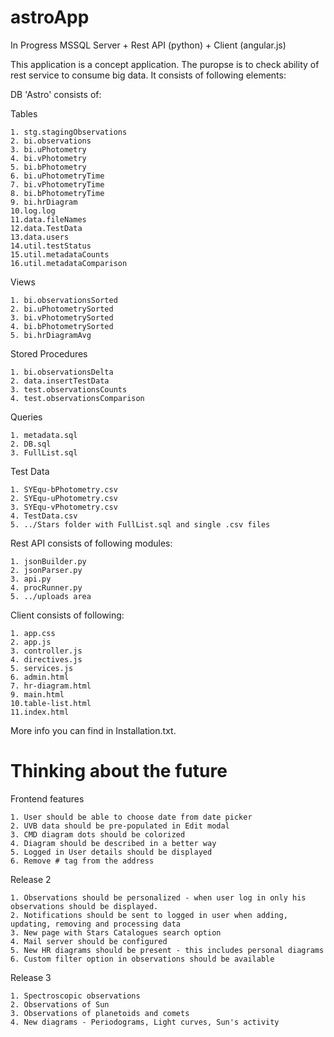 # astroApp
In Progress
MSSQL Server + Rest API (python) + Client (angular.js)

This application is a concept application. The puropse is to check ability of rest service to consume big data.
It consists of following elements:

DB 'Astro' consists of:

Tables

    1. stg.stagingObservations 
    2. bi.observations 
    3. bi.uPhotometry 
    4. bi.vPhotometry 
    5. bi.bPhotometry 
    6. bi.uPhotometryTime 
    7. bi.vPhotometryTime 
    8. bi.bPhotometryTime 
    9. bi.hrDiagram
    10.log.log 
    11.data.fileNames
    12.data.TestData
    13.data.users
    14.util.testStatus
    15.util.metadataCounts
    16.util.metadataComparison
    

Views

    1. bi.observationsSorted
    2. bi.uPhotometrySorted
    3. bi.vPhotometrySorted
    4. bi.bPhotometrySorted
    5. bi.hrDiagramAvg

Stored Procedures

    1. bi.observationsDelta
    2. data.insertTestData
    3. test.observationsCounts
    4. test.observationsComparison
    
    
Queries

    1. metadata.sql
    2. DB.sql
    3. FullList.sql
    

Test Data

    1. SYEqu-bPhotometry.csv
    2. SYEqu-uPhotometry.csv
    3. SYEqu-vPhotometry.csv
    4. TestData.csv
    5. ../Stars folder with FullList.sql and single .csv files
       


Rest API consists of following modules:

    1. jsonBuilder.py
    2. jsonParser.py
    3. api.py
    4. procRunner.py
    5. ../uploads area


Client consists of following:

    1. app.css
    2. app.js
    3. controller.js
    4. directives.js
    5. services.js
    6. admin.html
    7. hr-diagram.html
    9. main.html
    10.table-list.html
    11.index.html


  
More info you can find in Installation.txt.

# Thinking about the future

Frontend features

    1. User should be able to choose date from date picker
    2. UVB data should be pre-populated in Edit modal
    3. CMD diagram dots should be colorized
    4. Diagram should be described in a better way
    5. Logged in User details should be displayed
    6. Remove # tag from the address

    
Release 2

    1. Observations should be personalized - when user log in only his observations should be displayed.
    2. Notifications should be sent to logged in user when adding, updating, removing and processing data
    3. New page with Stars Catalogues search option 
    4. Mail server should be configured
    5. New HR diagrams should be present - this includes personal diagrams
    6. Custom filter option in observations should be available

Release 3

    1. Spectroscopic observations
    2. Observations of Sun
    3. Observations of planetoids and comets
    4. New diagrams - Periodograms, Light curves, Sun's activity

